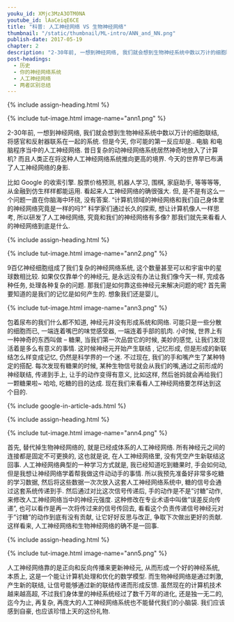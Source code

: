 ```yaml
---
youku_id: XMjc3MzA3OTM0NA
youtube_id: lAaCeiqE6CE
title: "科普: 人工神经网络 VS 生物神经网络"
thumbnail: "/static/thumbnail/ML-intro/ANN_and_NN.png"
publish-date: 2017-05-19
chapter: 2
description: "2-30年前, 一想到神经网络, 我们就会想到生物神经系统中数以万计的细胞联结, 将感官和反射器联系在一起的系统. 但是今天, 你可能的第一反应却是.. 电脑 和电脑程序当中的人工神经网络. 昔日复杂的动神经网络系统居然神奇地放入了计算机? 而且人类正在将这种人工神经网络系统推向更高的境界. 今天的世界早已布满了人工神经网络的身影."
post-headings:
  - 历史
  - 你的神经网络系统
  - 人工神经网络
  - 两者区别总结
---
```




{% include assign-heading.html %}

{% include tut-image.html image-name="ann1.png" %}

2-30年前, 一想到神经网络, 我们就会想到生物神经系统中数以万计的细胞联结, 将感官和反射器联系在一起的系统. 但是今天, 你可能的第一反应却是.. 电脑 和电脑程序当中的人工神经网络. 昔日复杂的动神经网络系统居然神奇地放入了计算机? 而且人类正在将这种人工神经网络系统推向更高的境界. 今天的世界早已布满了人工神经网络的身影.

比如 Google 的收索引擎. 股票价格预测, 机器人学习, 围棋, 家庭助手, 等等等等, 从金融到仿生样样都能运用. 看起来人工神经网络的确很强大. 但, 是不是有这么一个问题一直在你脑海中环绕, 没有答案. “计算机领域的神经网络和我们自己身体里的神经网络究竟是一样的吗?” 科学家们通过长久的探索, 想让计算机像人一样思考, 所以研发了人工神经网络, 究竟和我们的神经网络有多像? 那我们就先来看看人的神经网络到底是什么.


 {% include assign-heading.html %}

{% include tut-image.html image-name="ann2.png" %}

9百亿神经细胞组成了我们复杂的神经网络系统, 这个数量甚至可以和宇宙中的星球数相比较. 如果仅仅靠单个的神经元, 是永远没有办法让我们像今天一样, 完成各种任务, 处理各种复杂的问题. 那我们是如何靠这些神经元来解决问题的呢? 首先需要知道的是我们的记忆是如何产生的. 想象我们还是婴儿,

{% include tut-image.html image-name="ann3.png" %}

包着尿布的我们什么都不知道, 神经元并没有形成系统和网络. 可能只是一些分散的细胞而已,  一端连着嘴巴的味觉感受器, 一端连着手部的肌肉. 小时候, 世界上有一种神奇的东西叫做 – 糖果,  当我们第一次品尝它的时候,  美妙的感觉, 让我们发现活着是多么有意义的事情. 这时候神经元开始产生联结 , 记忆形成, 但是形成的新联结怎么样变成记忆, 仍然是科学界的一个迷. 不过现在, 我们的手和嘴产生了某种特定的搭配. 每次发现有糖果的时候, 某种生物信号就会从我们的嘴,通过之前形成的神经联结, 传递到手上, 让手的动作变得有意义, 比如这样, 然后爸妈就会再给我们一颗糖果啦~ 哈哈, 吃糖的目的达成. 现在我们来看看人工神经网络要怎样达到这个目的.








{% include google-in-article-ads.html %}


{% include assign-heading.html %}

{% include tut-image.html image-name="ann4.png" %}

首先, 替代掉生物神经网络的,  就是已经成体系的人工神经网络. 所有神经元之间的连接都是固定不可更换的, 这也就是说, 在人工神经网络里, 没有凭空产生新联结这回事. 人工神经网络典型的一种学习方式就是, 我已经知道吃到糖果时, 手会如何动, 但是我想让神经网络学着帮我做这件动动手的事情.  所以我预先准备好非常多吃糖的学习数据, 然后将这些数据一次次放入这套人工神经网络系统中,  糖的信号会通过这套系统传递到手. 然后通过对比这次信号传递后, 手的动作是不是”讨糖”动作, 来修改人工神经网络当中的神经元强度. 这种修改在专业术语中叫做”误差反向传递”,  也可以看作是再一次将传过来的信号传回去, 看看这个负责传递信号神经元对于”讨糖”的动作到底有没有贡献, 让它好好反思与改正, 争取下次做出更好的贡献. 这样看来, 人工神经网络和生物神经网络的确不是一回事.







{% include assign-heading.html %}

{% include tut-image.html image-name="ann5.png" %}

人工神经网络靠的是正向和反向传播来更新神经元, 从而形成一个好的神经系统, 本质上, 这是一个能让计算机处理和优化的数学模型. 而生物神经网络是通过刺激, 产生新的联结, 让信号能够通过新的联结传递而形成反馈. 虽然现在的计算机技术越来越高超, 不过我们身体里的神经系统经过了数千万年的进化, 还是独一无二的, 迄今为止, 再复杂, 再庞大的人工神经网络系统也不能替代我们的小脑袋. 我们应该感到自豪, 也应该珍惜上天的这份礼物.

